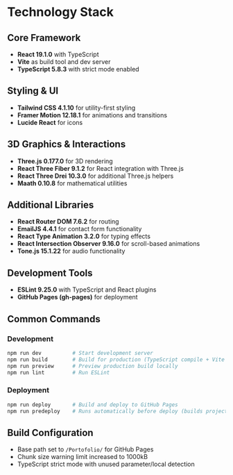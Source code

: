 # Technology Stack

## Core Framework
- **React 19.1.0** with TypeScript
- **Vite** as build tool and dev server
- **TypeScript 5.8.3** with strict mode enabled

## Styling & UI
- **Tailwind CSS 4.1.10** for utility-first styling
- **Framer Motion 12.18.1** for animations and transitions
- **Lucide React** for icons

## 3D Graphics & Interactions
- **Three.js 0.177.0** for 3D rendering
- **React Three Fiber 9.1.2** for React integration with Three.js
- **React Three Drei 10.3.0** for additional Three.js helpers
- **Maath 0.10.8** for mathematical utilities

## Additional Libraries
- **React Router DOM 7.6.2** for routing
- **EmailJS 4.4.1** for contact form functionality
- **React Type Animation 3.2.0** for typing effects
- **React Intersection Observer 9.16.0** for scroll-based animations
- **Tone.js 15.1.22** for audio functionality

## Development Tools
- **ESLint 9.25.0** with TypeScript and React plugins
- **GitHub Pages (gh-pages)** for deployment

## Common Commands

### Development
```bash
npm run dev          # Start development server
npm run build        # Build for production (TypeScript compile + Vite build)
npm run preview      # Preview production build locally
npm run lint         # Run ESLint
```

### Deployment
```bash
npm run deploy       # Build and deploy to GitHub Pages
npm run predeploy    # Runs automatically before deploy (builds project)
```

## Build Configuration
- Base path set to `/Portofolio/` for GitHub Pages
- Chunk size warning limit increased to 1000kB
- TypeScript strict mode with unused parameter/local detection